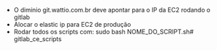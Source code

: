 - O diminio git.wattio.com.br deve apontar para o IP da EC2 rodando o gitlab
- Alocar o elastic ip para EC2 de produção
- Rodar todos os scripts com: sudo bash NOME_DO_SCRIPT.sh# gitlab_ce_scripts
